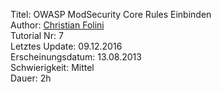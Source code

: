 Titel: OWASP ModSecurity Core Rules Einbinden  
Author: <a href="mailto:christian.folini@netnea.com">Christian Folini</a>  
Tutorial Nr: 7  
Letztes Update: 09.12.2016  
Erscheinungsdatum: 13.08.2013  
Schwierigkeit: Mittel  
Dauer: 2h  
